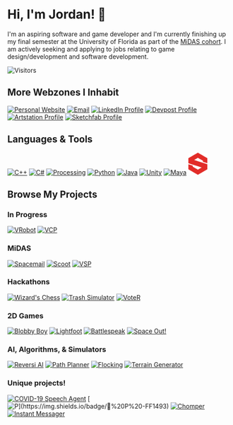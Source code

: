 # Hi, I'm Jordan! 👋

<!--
<a href="https://github.com/jordansmithsgames/jordansmithsgames">
  <img align="center" src="https://github-readme-stats.vercel.app/api/top-langs/?username=jordansmithsgames&hide=shaderlab,hlsl&theme=dracula"/>
</a>
<a href="https://github.com/jordansmithsgames/jordansmithsgames">
  <img align="center" src="https://github-readme-stats.vercel.app/api?username=jordansmithsgames&show_icons=true&line_height=27&count_private=true&theme=dracula"/>
</a>
-->

I'm an aspiring software and game developer and I'm currently finishing up my final semester at the University of Florida as part of the [MiDAS cohort](https://digitalworlds.ufl.edu/programs/ma-in-digital-arts-sciences/student-profiles/). I am actively seeking and applying to jobs relating to game design/development and software development.

![Visitors](https://visitor-badge.glitch.me/badge?page_id=jordansmithsgames/jordansmithsgames)

## More Webzones I Inhabit
[![Personal Website](https://img.icons8.com/color/50/6EA0FD/working-with-a-laptop.png)](https://www.jordansmithsgames.com/ "Personal Website")
[![Email](https://img.icons8.com/color/50/6EA0FD/gmail.png)](mailto:jordansmithsgames.com?subject=[GitHub]%20Source%20Han%20Sans "Email")
[![LinkedIn Profile](https://img.icons8.com/color/50/6EA0FD/linkedin.png)](https://www.linkedin.com/in/jordansmithsgames/ "LinkedIn Profile")
[![Devpost Profile](https://img.icons8.com/color/50/6EA0FD/dev-post.png)](https://www.devpost.com/jordansmithsgames "Devpost Profile")
[![Artstation Profile](https://img.icons8.com/color/50/6EA0FD/artstation.png)](https://www.artstation.com/jordansmithsgames "Artstation Profile")
[![Sketchfab Profile](https://img.icons8.com/ios/50/6EA0FD/sketchfab.png)](https://www.sketchfab.com/jordansmithsgames "Sketchfab Profile")

## Languages & Tools
[![C++](https://img.icons8.com/color/50/000/c-plus-plus-logo.png)](https://www.cplusplus.com/)
[![C#](https://img.icons8.com/color/50/000/c-sharp-logo-2.png)](https://www.docs.microsoft.com/en-us/dotnet/csharp/)
<a href="https://www.processing.org/"><img src="https://upload.wikimedia.org/wikipedia/commons/2/2e/Processing_3_logo.png" width="50" height="50" alt="Processing"></a>
[![Python](https://img.icons8.com/color/50/000/python.png)](https://www.python.org/)
[![Java](https://img.icons8.com/color/50/000/java.png)](https://www.java.com/en/)
[![Unity](https://img.icons8.com/ios-filled/50/000/unity.png)](https://www.unity.com/)
[![Maya](https://img.icons8.com/color/50/000/autodesk-maya.png)](https://www.autodesk.com/products/maya/overview?term=1-YEAR&support=null)
<a href="https://www.substance3d.com/products/substance-painter/"><img src="/images/SUBSTANCE_ICON.png" width="43.5" height="50" alt="Substance Painter"></a>

## Browse My Projects
### In Progress
[![VRobot](https://img.shields.io/badge/🤖%20VRobot%20-FF0)](https://github.com/jordansmithsgames/VRobot) 
[![VCP](https://img.shields.io/badge/🦷%20VCP%20-FF0)](https://github.com/jordansmithsgames/VCP)

### MiDAS
[![Spacemail](https://img.shields.io/badge/🚀%20Spacemail%20-800000)](https://github.com/jordansmithsgames/Spacemail)
[![Scoot](https://img.shields.io/badge/🛵%20Scoot%20-800000)](https://github.com/jordansmithsgames/Scoot)
[![VSP](https://img.shields.io/badge/💬%20VSP%20-800000)](https://github.com/jordansmithsgames/VSP)

### Hackathons
[![Wizard's Chess](https://img.shields.io/badge/🧙%20Wizard's%20Chess%20-191970)](https://github.com/jordansmithsgames/WizardsChess)
[![Trash Simulator](https://img.shields.io/badge/🥤%20Trash%20Simulator%20-191970)](https://github.com/jordansmithsgames/TrashSimulator)
[![VoteR](https://img.shields.io/badge/📮%20VoteR%20-191970)](https://github.com/jordansmithsgames/VoteR)

<!--
### Android Apps
[![Triforce Runner](https://img.shields.io/badge/🏃%20Triforce%20Runner%20-006400)](https://github.com/jordansmithsgames/TriforceRunner)
[![RupeeCatch](https://img.shields.io/badge/💰%20Rupee%20Catch%20-006400)](https://github.com/jordansmithsgames/RupeeCatch)
[![Weather Watch](https://img.shields.io/badge/❄️Weather%20Watch%20-006400)](https://github.com/jordansmithsgames/WeatherWatch)
[![A Link to the Past GPS App](https://img.shields.io/badge/🌎%20A%20Link%20to%20the%20Past%20GPS%20App%20-006400)](https://github.com/jordansmithsgames/ALTTPGPSApp)
[![Unit Converter App](https://img.shields.io/badge/📏%20Unit%20Converter%20App%20-006400)](https://github.com/jordansmithsgames/UnitConverterApp)
-->

### 2D Games
[![Blobby Boy](https://img.shields.io/badge/⚫%20Blobby%20Boy%20-000000)](https://github.com/jordansmithsgames/BlobbyBoy)
[![Lightfoot](https://img.shields.io/badge/✨%20Lightfoot%20-000000)](https://github.com/jordansmithsgames/Lightfoot)
[![Battlespeak](https://img.shields.io/badge/⚓%20Battlespeak%20-000000)](https://github.com/jordansmithsgames/Battlespeak)
[![Space Out!](https://img.shields.io/badge/🛸%20Space%20Out!%20-000000)](https://github.com/jordansmithsgames/SpaceOut)
  
### AI, Algorithms, & Simulators
[![Reversi AI](https://img.shields.io/badge/🔮%20Reversi%20AI%20-800080)](https://github.com/jordansmithsgames/ReversiAI)
[![Path Planner](https://img.shields.io/badge/🧭%20Path%20Planner%20-800080)](https://github.com/jordansmithsgames/PathPlanner)
[![Flocking](https://img.shields.io/badge/🐦%20Flocking%20-800080)](https://github.com/jordansmithsgames/Flocking) <!--[![Robocode](https://img.shields.io/badge/🥊%20Robocode%20-800080)](https://github.com/jordansmithsgames/Robocode) -->
[![Terrain Generator](https://img.shields.io/badge/🗻%20Terrain%20Generator%20-800080)](https://github.com/jordansmithsgames/TerrainGenerator)
<!--[![Page Rank](https://img.shields.io/badge/🥇%20Page%20Rank%20-800080)](https://github.com/jordansmithsgames/PageRank)-->
  
### Unique projects!
[![COVID-19 Speech Agent](https://img.shields.io/badge/🦠%20COVID--19%20Speech%20Agent%20-FF1493)](https://github.com/jordansmithsgames/COVID19SpeechAgent)
[![$P](https://img.shields.io/badge/👋%20$P%20-FF1493)](https://github.com/jordansmithsgames/PDollar)
[![Chomper](https://img.shields.io/badge/🐊%20Chomper%20-FF1493)](https://github.com/Team-7C/Concessions-App)
[![Instant Messager](https://img.shields.io/badge/🔒%20Instant%20Messenger%20-FF1493)](https://github.com/jordansmithsgames/InstantMessenger)
